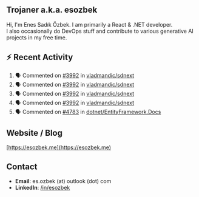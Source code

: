 ##  Trojaner a.k.a. esozbek
Hi, I'm Enes Sadık Özbek. I am primarily a React & .NET developer.  
I also occasionally do DevOps stuff and contribute to various generative AI projects in my free time.

## :zap: Recent Activity

<!--START_SECTION:activity-->
1. 🗣 Commented on [#3992](https://github.com/vladmandic/sdnext/pull/3992#issuecomment-2995853598) in [vladmandic/sdnext](https://github.com/vladmandic/sdnext)
2. 🗣 Commented on [#3992](https://github.com/vladmandic/sdnext/pull/3992#issuecomment-2994703164) in [vladmandic/sdnext](https://github.com/vladmandic/sdnext)
3. 🗣 Commented on [#3992](https://github.com/vladmandic/sdnext/pull/3992#issuecomment-2994640795) in [vladmandic/sdnext](https://github.com/vladmandic/sdnext)
4. 🗣 Commented on [#3992](https://github.com/vladmandic/sdnext/pull/3992#issuecomment-2994639701) in [vladmandic/sdnext](https://github.com/vladmandic/sdnext)
5. 🗣 Commented on [#4783](https://github.com/dotnet/EntityFramework.Docs/issues/4783#issuecomment-2994281291) in [dotnet/EntityFramework.Docs](https://github.com/dotnet/EntityFramework.Docs)
<!--END_SECTION:activity-->

## Website / Blog
[https://esozbek.me](https://esozbek.me)

## Contact
- **Email**: es.ozbek (at) outlook (dot) com
- **LinkedIn**: [/in/esozbek](https://linkedin.com/in/esozbek)
